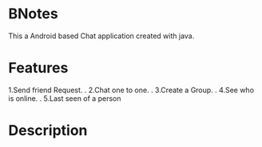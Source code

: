 # BNotes
This a Android based Chat application created with java.

# Features
  1.Send friend Request.                                                                         .
  2.Chat one to one.                                                                             .
  3.Create a Group.                                                                               .
  4.See who is online.                                                                          .
  5.Last seen of a person
  
# Description
